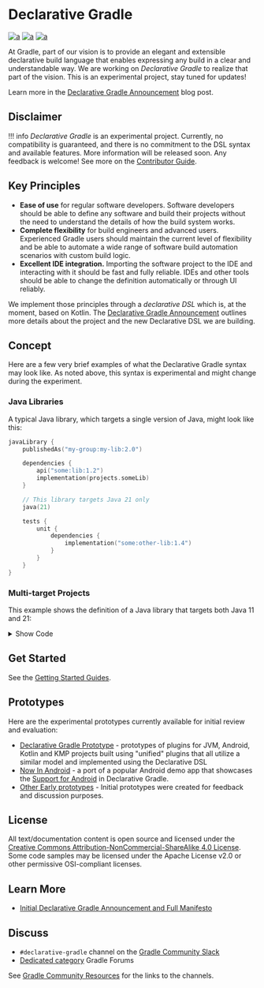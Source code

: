 # Declarative Gradle

[![a](https://img.shields.io/badge/slack-%23declarative_gradle-brightgreen?style=flat&logo=slack)](https://gradle.org/slack-invite)
[![a](https://img.shields.io/badge/Getting-Started-blue?style=flat)](./docs/getting-started/README.md)
[![a](https://img.shields.io/badge/Roadmap-Public-brightgreen?style=flat)](./ROADMAP.md)

At Gradle, part of our vision is to provide an elegant and extensible declarative build language
that enables expressing any build in a clear and understandable way.
We are working on _Declarative Gradle_ to realize that part of the vision.
This is an experimental project, stay tuned for updates!

Learn more in the [Declarative Gradle Announcement](https://blog.gradle.org/declarative-gradle)
blog post.

## Disclaimer

!!! info
    _Declarative Gradle_ is an experimental project.
    Currently, no compatibility is guaranteed, and there is no commitment to the DSL syntax
    and available features.
    More information will be released soon.
    Any feedback is welcome!
    See more on the [Contributor Guide](./docs/CONTRIBUTING.md).

## Key Principles

- **Ease of use** for regular software developers.
  Software developers should be able to define any software and build their projects
  without the need to understand the details of how the build system works.
- **Complete flexibility** for build engineers and advanced users.
  Experienced Gradle users should maintain the current level of flexibility and be able
  to automate a wide range of software build automation scenarios with custom build logic.
- **Excellent IDE integration.**
  Importing the software project to the IDE and interacting with it should be fast and fully reliable.
  IDEs and other tools should be able to change the definition automatically or through UI reliably.

We implement those principles through a _declarative DSL_ which is, at the moment, based on Kotlin.
The [Declarative Gradle Announcement](https://blog.gradle.org/declarative-gradle)
outlines more details about the project and the new
Declarative DSL we are building.

<!-- TODO: Add project manifesto -->

## Concept

Here are a few very brief examples of what the Declarative Gradle syntax may look like.
As noted above, this syntax is experimental and might change during the experiment.

### Java Libraries

A typical Java library, which targets a single version of Java, might look like this:

```kotlin
javaLibrary {
    publishedAs("my-group:my-lib:2.0")

    dependencies {
        api("some:lib:1.2")
        implementation(projects.someLib)
    }

    // This library targets Java 21 only
    java(21)

    tests {
        unit {
            dependencies {
                implementation("some:other-lib:1.4")
            }
        }
    }
}
```

### Multi-target Projects

This example shows the definition of a Java library that targets both Java 11 and 21:

<details>
  <summary>Show Code</summary>

```kotlin
// Declare the type of software that the project produces
// There is no plugin application, as Gradle infers this from the "javaLibrary" type definition
javaLibrary {
    // All information about the library is grouped here

    // GroupID/ArtifactID/Version for publishing
    publishedAs("my-group:my-lib:2.0")

    // Common dependencies for all targets
    dependencies {
        api("some:lib:1.2")
        implementation(projects.someLib)
    }

    // A library might have more than one target
    targets {
        // All information about specific targets is grouped here
        
        // Declare Java 11 as a target
        java(11) {
            // Specific information about Java 11 target
            
            // An additional dependency that is used only for Java 11
            dependencies {
                implementation("some:back-port-lib:1.5")
            }
        }

        // Declare Java 21 as a target, with no additional information
        java(21)
    }
    
    tests {
        // All information about the tests is grouped here
        
        unit {
            // Dependencies for the unit tests
            dependencies {
                implementation("some:other-lib:1.4")
            }
        }
    }
}
```

</details>

## Get Started

See the [Getting Started Guides](./docs/getting-started/README.md).

## Prototypes

Here are the experimental prototypes
currently available for initial review and evaluation:

- [Declarative Gradle Prototype](./unified-prototype/README.md) - prototypes of plugins for JVM, Android, Kotlin and KMP projects built using "unified" plugins that all utilize a similar model and implemented using the Declarative DSL
- [Now In Android](https://github.com/gradle/nowinandroid/tree/main-declarative) -
  a port of a popular Android demo app that showcases the [Support for Android](./docs/android/README.md)
  in Declarative Gradle.
- [Other Early prototypes](./early-prototypes/README.md) -
Initial prototypes were created for feedback and discussion purposes.

## License

All text/documentation content is open source and licensed under the
[Creative Commons Attribution-NonCommercial-ShareAlike 4.0 License](./LICENSE.txt).
Some code samples may be licensed under the Apache License v2.0
or other permissive OSI-compliant licenses.

## Learn More

- [Initial Declarative Gradle Announcement and Full Manifesto](https://blog.gradle.org/declarative-gradle)

## Discuss

- `#declarative-gradle` channel on the [Gradle Community Slack](https://gradle.org/slack-invite)
- [Dedicated category](https://discuss.gradle.org/c/help-discuss/declarative-gradle/38) Gradle Forums

See [Gradle Community Resources](https://gradle.org/resources/) for the links to the channels.
